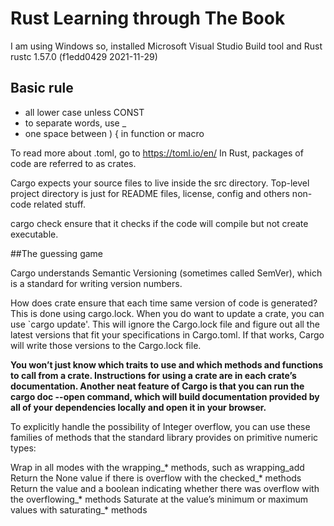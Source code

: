 # Rust Learning through The Book

I am using Windows so, installed Microsoft Visual Studio Build tool and Rust rustc 1.57.0 (f1edd0429 2021-11-29)

## Basic rule
- all lower case unless CONST
- to separate words, use _
- one space between ) { in function or macro

To read more about .toml, go to https://toml.io/en/
In Rust, packages of code are referred to as crates.

Cargo expects your source files to live inside the src directory. Top-level project directory is just for README files, license, config and others non-code related stuff.

cargo check ensure that it checks if the code will compile but not create executable.

##The guessing game

Cargo understands Semantic Versioning (sometimes called SemVer), which is a standard for writing version numbers.

How does crate ensure that each time same version of code is generated? This is done using cargo.lock. When you do want to update a crate, you can use `cargo update'. This will ignore the Cargo.lock file and figure out all the latest versions that fit your specifications in Cargo.toml. If that works, Cargo will write those versions to the Cargo.lock file.

**You won’t just know which traits to use and which methods and functions to call from a crate. Instructions for using a crate are in each crate’s documentation. Another neat feature of Cargo is that you can run the cargo doc --open command, which will build documentation provided by all of your dependencies locally and open it in your browser.**

To explicitly handle the possibility of Integer overflow, you can use these families of methods that the standard library provides on primitive numeric types:

Wrap in all modes with the wrapping_* methods, such as wrapping_add
Return the None value if there is overflow with the checked_* methods
Return the value and a boolean indicating whether there was overflow with the overflowing_* methods
Saturate at the value’s minimum or maximum values with saturating_* methods